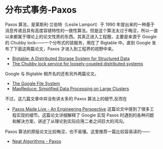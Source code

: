 # 分布式事务-Paxos

Paxos 算法，是莱斯利·兰伯特（Lesile Lamport）于 1990 年提出来的一种基于消息传递且具有高度容错特性的一致性算法。但是这个算法太过于晦涩，所以一直以来都属于理论上的论文性质的东西。其真正进入工程圈，主要是来源于 Google 的 Chubby lock——一个分布式的锁服务，用在了 Bigtable 中。直到 Google 发布了下面这两篇论文，Paxos 才进入到工程界的视野中来。

* [Bigtable: A Distributed Storage System for Structured Data](Bigtable-ADistributedStorageSystemForStructuredData.md)
* [The Chubby lock service for loosely-coupled distributed systems](The-Chubby-lock-service-for-loosely-coupled-distributed-systems.md)

Google 与 Bigtable 相齐名的还有另外两篇论文。

* [The Google File System](he-Google-File-System.md)
* [MapReduce: Simplified Data Processing on Large Clusters](MapReduce-SimplifiedDataProcessingOnLargeClusters.md)


不过，这几篇文章中并没有讲太多的 Paxos 算法上的细节,反而在

* [Paxos Made Live - An Engineering Perspective](PaxosMadeLive-AnEngineeringPerspective.md)
这篇论文中提到了很多工程实现的细节。这篇论文详细解释了 Google 实现 Paxos 时遇到的各种问题和解决方案，讲述了从理论到实际应用二者之间巨大的鸿沟。

Paxos 算法的原版论文比较晦涩，也不易懂。这里推荐一篇比较容易读的——
* [Neat Algorithms - Paxos](NeatAlgorithms-Paxos.md)

